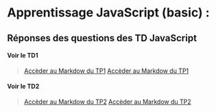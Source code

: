 # Apprentissage JavaScript (basic) :

## Réponses des questions des TD JavaScript

#### Voir le TD1
> [Accèder au Markdow du TP1](TP1/Readme.md)
> [Accèder au Markdow du TP1](https://akira98000.github.io/js.learning.courses/TP1/)


#### Voir le TD2
> [Accèder au Markdow du TP2](TP2/Readme.md)
> [Accèder au Markdow du TP2](https://akira98000.github.io/js.learning.courses/TP2/)



